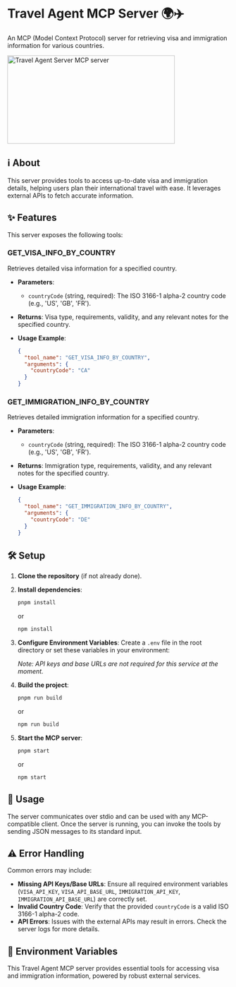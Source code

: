 # Travel Agent MCP Server 🌍✈️

An MCP (Model Context Protocol) server for retrieving visa and immigration information for various countries.

<a href="https://glama.ai/mcp/servers/@nxGnosis/TravelAgentMCP">
  <img width="380" height="200" src="https://glama.ai/mcp/servers/@nxGnosis/TravelAgentMCP/badge" alt="Travel Agent Server MCP server" />
</a>

## ℹ️ About

This server provides tools to access up-to-date visa and immigration details, helping users plan their international travel with ease. It leverages external APIs to fetch accurate information.

## ✨ Features

This server exposes the following tools:

### GET_VISA_INFO_BY_COUNTRY

Retrieves detailed visa information for a specified country.

- **Parameters**:

  - `countryCode` (string, required): The ISO 3166-1 alpha-2 country code (e.g., 'US', 'GB', 'FR').

- **Returns**: Visa type, requirements, validity, and any relevant notes for the specified country.

- **Usage Example**:
  ```json
  {
    "tool_name": "GET_VISA_INFO_BY_COUNTRY",
    "arguments": {
      "countryCode": "CA"
    }
  }
  ```

### GET_IMMIGRATION_INFO_BY_COUNTRY

Retrieves detailed immigration information for a specified country.

- **Parameters**:

  - `countryCode` (string, required): The ISO 3166-1 alpha-2 country code (e.g., 'US', 'GB', 'FR').

- **Returns**: Immigration type, requirements, validity, and any relevant notes for the specified country.

- **Usage Example**:
  ```json
  {
    "tool_name": "GET_IMMIGRATION_INFO_BY_COUNTRY",
    "arguments": {
      "countryCode": "DE"
    }
  }
  ```

## 🛠️ Setup

1.  **Clone the repository** (if not already done).
2.  **Install dependencies**:

    ```bash
    pnpm install
    ```

    or

    ```bash
    npm install
    ```

3.  **Configure Environment Variables**:
    Create a `.env` file in the root directory or set these variables in your environment:

    _Note: API keys and base URLs are not required for this service at the moment._

4.  **Build the project**:

    ```bash
    pnpm run build
    ```

    or

    ```bash
    npm run build
    ```

5.  **Start the MCP server**:
    ```bash
    pnpm start
    ```
    or
    ```bash
    npm start
    ```

## 🚀 Usage

The server communicates over stdio and can be used with any MCP-compatible client. Once the server is running, you can invoke the tools by sending JSON messages to its standard input.

## ⚠️ Error Handling

Common errors may include:

- **Missing API Keys/Base URLs**: Ensure all required environment variables (`VISA_API_KEY`, `VISA_API_BASE_URL`, `IMMIGRATION_API_KEY`, `IMMIGRATION_API_BASE_URL`) are correctly set.
- **Invalid Country Code**: Verify that the provided `countryCode` is a valid ISO 3166-1 alpha-2 code.
- **API Errors**: Issues with the external APIs may result in errors. Check the server logs for more details.

## 🔑 Environment Variables

This Travel Agent MCP server provides essential tools for accessing visa and immigration information, powered by robust external services.